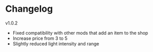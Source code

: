 # Changelog

v1.0.2
- Fixed compatibility with other mods that add an item to the shop
- Increase price from 3 to 5
- Slightly reduced light intensity and range